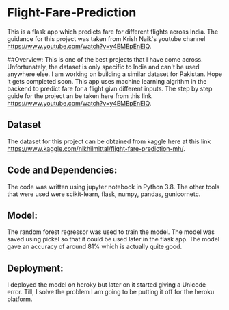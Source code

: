 # Flight-Fare-Prediction
This is a flask app which predicts fare for different flights across India. The guidance for this project was taken from Krish Naik's youtube channel https://www.youtube.com/watch?v=y4EMEpEnElQ.

##Overview:
This is one of the best projects that I have come across. Unfortunately, the dataset is only specific to India and can't be used anywhere else. I am working on building a similar dataset for Pakistan. Hope it gets completed soon. This app uses machine learning algrithm in the backend to predict fare for a flight givn different inputs. The step by step guide for the project an be taken here from this link https://www.youtube.com/watch?v=y4EMEpEnElQ.

## Dataset
The dataset for this project can be obtained from kaggle here at this link https://www.kaggle.com/nikhilmittal/flight-fare-prediction-mh/.

## Code and Dependencies:
The code was written using jupyter notebook in Python 3.8. The other tools that were used were scikit-learn, flask, numpy, pandas, gunicornetc.

## Model:
The random forest regressor was used to train the model. The model was saved using pickel so that it could be used later in the flask app. The model gave an accuracy of around 81% which is actually quite good. 

## Deployment:
I deployed the model on heroky but later on it started giving a Unicode error. Till, I solve the problem I am going to be putting it off for the heroku platform. 
